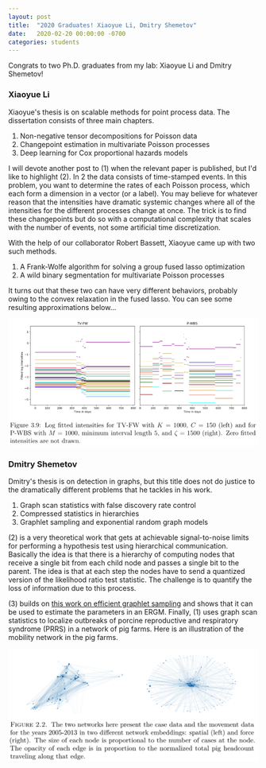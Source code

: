 ```yaml
---
layout: post
title:  "2020 Graduates! Xiaoyue Li, Dmitry Shemetov"
date:   2020-02-20 00:00:00 -0700
categories: students
---
```


Congrats to two Ph.D. graduates from my lab: Xiaoyue Li and Dmitry Shemetov!

### Xiaoyue Li

Xiaoyue's thesis is on scalable methods for point process data.  The dissertation consists of three main chapters.

1. Non-negative tensor decompositions for Poisson data
2. Changepoint estimation in multivariate Poisson processes
3. Deep learning for Cox proportional hazards models

I will devote another post to (1) when the relevant paper is published, but I'd like to highlight (2).  In 2 the data consists of time-stamped events.  In this problem, you want to determine the rates of each Poisson process, which each form a dimension in a vector (or a label).  You may believe for whatever reason that the intensities have dramatic systemic changes where all of the intensities for the different processes change at once.  The trick is to find these changepoints but do so with a computational complexity that scales with the number of events, not some artificial time discretization.

With the help of our collaborator Robert Bassett, Xiaoyue came up with two such methods.
1. A Frank-Wolfe algorithm for solving a group fused lasso optimization
2. A wild binary segmentation for multivariate Poisson processes

It turns out that these two can have very different behaviors, probably owing to the convex relaxation in the fused lasso.  You can see some resulting approximations below...

![](/images/changept_comp.png)

### Dmitry Shemetov

Dmitry's thesis is on detection in graphs, but this title does not do justice to the dramatically different problems that he tackles in his work.
1. Graph scan statistics with false discovery rate control
2. Compressed statistics in hierarchies
3. Graphlet sampling and exponential random graph models

(2) is a very theoretical work that gets at achievable signal-to-noise limits for performing a hypothesis test using hierarchical communication.  Basically the idea is that there is a hierarchy of computing nodes that receive a single bit from each child node and passes a single bit to the parent.  The idea is that at each step the nodes have to send a quantized version of the likelihood ratio test statistic.  The challenge is to quantify the loss of information due to this process.

(3) builds on [this work on efficient graphlet sampling](https://dl.acm.org/doi/pdf/10.1145/3292500.3330995) and shows that it can be used to estimate the parameters in an ERGM.  Finally, (1) uses graph scan statistics to localize outbreaks of porcine reproductive and respiratory syndrome (PRRS) in a network of pig farms.  Here is an illustration of the mobility network in the pig farms.

![](/images/pig_mobility.png)